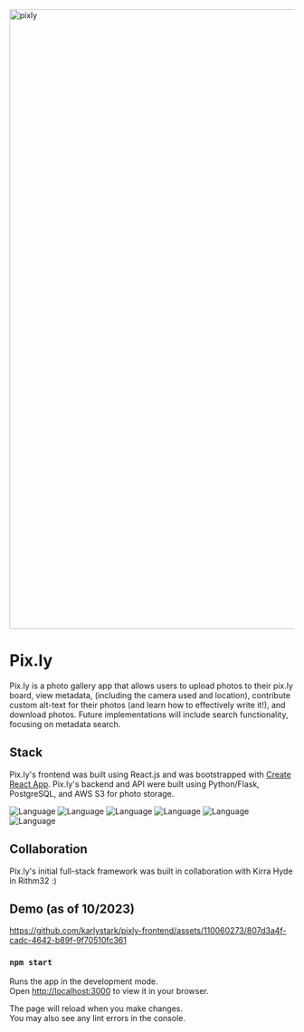 <img width="1096" alt="pixly" src="https://github.com/karlystark/pixly-frontend/assets/110060273/d3e91641-3fb8-4fb1-8fe7-db65f0e6837f"> 

# Pix.ly

Pix.ly is a photo gallery app that allows users to upload photos to their pix.ly board, view metadata, (including the camera used and location), contribute custom alt-text for their photos (and learn how to effectively write it!), and download photos. Future implementations will include search functionality, focusing on metadata search. 

## Stack
Pix.ly's frontend was built using React.js and was bootstrapped with [Create React App](https://github.com/facebook/create-react-app).
Pix.ly's backend and API were built using Python/Flask, PostgreSQL, and AWS S3 for photo storage.

![Language](https://img.shields.io/badge/React-20232A?style=for-the-badge&logo=react&logoColor=61DAFB) ![Language](https://img.shields.io/badge/Bootstrap-563D7C?style=for-the-badge&logo=bootstrap&logoColor=white) ![Language](https://img.shields.io/badge/Python-14354C?style=for-the-badge&logo=python&logoColor=white) ![Language](https://img.shields.io/badge/Flask-000000?style=for-the-badge&logo=flask&logoColor=white) ![Language](https://img.shields.io/badge/PostgreSQL-316192?style=for-the-badge&logo=postgresql&logoColor=white) ![Language](https://img.shields.io/badge/Amazon_AWS-232F3E?style=for-the-badge&logo=amazon-aws&logoColor=white)

## Collaboration
Pix.ly's initial full-stack framework was built in collaboration with Kirra Hyde in Rithm32 :) 

## Demo (as of 10/2023)



https://github.com/karlystark/pixly-frontend/assets/110060273/807d3a4f-cadc-4642-b89f-9f70510fc361




### `npm start`

Runs the app in the development mode.\
Open [http://localhost:3000](http://localhost:3000) to view it in your browser.

The page will reload when you make changes.\
You may also see any lint errors in the console.



